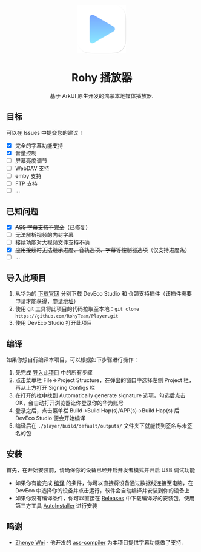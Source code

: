 <p align="center"><img src="./AppScope/resources/base/media/app_icon.png" style="width: 128px; height: 128px;"  alt="logo"></p>
<h1 align="center">Rohy 播放器</h1>
<p align="center">基于 ArkUI 原生开发的鸿蒙本地媒体播放器.</p>

## 目标
可以在 Issues 中提交您的建议！
- [x] 完全的字幕功能支持
- [x] 音量控制
- [ ] 屏幕亮度调节
- [ ] WebDAV 支持
- [ ] emby 支持
- [ ] FTP 支持
- [ ] ...

## 已知问题
- [x] ~~ASS 字幕支持不完全~~（已修复）
- [ ] 无法解析视频的内封字幕
- [ ] 接续功能对大视频文件支持不确
- [x] ~~应用接续时无法继承进度、音轨选项、字幕等控制器选项~~（仅支持进度条）
- [ ] ...

## 导入此项目
1. 从华为的 [下载官网](https://developer.huawei.com/consumer/cn/download/) 分别下载 DevEco Studio 和 仓颉支持插件（该插件需要申请才能获得，[申请地址](https://developer.huawei.com/consumer/cn/activityDetail/cangjie-beta/)）
2. 使用 git 工具将此项目的代码拉取至本地：`git clone https://github.com/RohyTeam/Player.git`
3. 使用 DevEco Studio 打开此项目

## 编译
如果你想自行编译本项目，可以根据如下步骤进行操作：
1. 先完成 [导入此项目](#导入此项目) 中的所有步骤
2. 点击菜单栏 File->Project Structure，在弹出的窗口中选择左侧 Project 栏，再从上方打开 Signing Configs 栏
3. 在打开的栏中找到 Automatically generate signature 选项，勾选后点击 OK，会自动打开浏览器让你登录你的华为账号
4. 登录之后，点击菜单栏 Build->Build Hap(s)/APP(s)->Build Hap(s) 后 DevEco Studio 便会开始编译
5. 编译后在 `./player/build/default/outputs/` 文件夹下就能找到签名与未签名的包

## 安装
首先，在开始安装前，请确保你的设备已经开启开发者模式并开启 USB 调试功能  
- 如果你有能完成 [编译](#编译) 的条件，你可以直接将设备通过数据线连接至电脑，在 DevEco 中选择你的设备并点击运行，软件会自动编译并安装到你的设备上  
- 如果你没有编译条件，你可以直接在 [Releases](https://github.com/RohyTeam/Player/releases) 中下载编译好的安装包，使用第三方工具 [AutoInstaller](https://github.com/likuai2010/auto-installer) 进行安装

## 鸣谢
- [Zhenye Wei](https://github.com/weizhenye) - 他开发的 [ass-compiler](https://github.com/weizhenye/ass-compiler) 为本项目提供字幕功能做了支持.